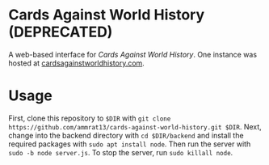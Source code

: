 # Cards Against World History (DEPRECATED)
A web-based interface for *Cards Against World History*. One instance was hosted at [cardsagainstworldhistory.com](http://www.cardsagainstworldhistory.com).

# Usage
First, clone this repository to `$DIR` with `git clone https://github.com/ammrat13/cards-against-world-history.git $DIR`. Next, change into the backend directory with `cd $DIR/backend` and install the required packages with `sudo apt install node`. Then run the server with `sudo -b node server.js`. To stop the server, run `sudo killall node`.
